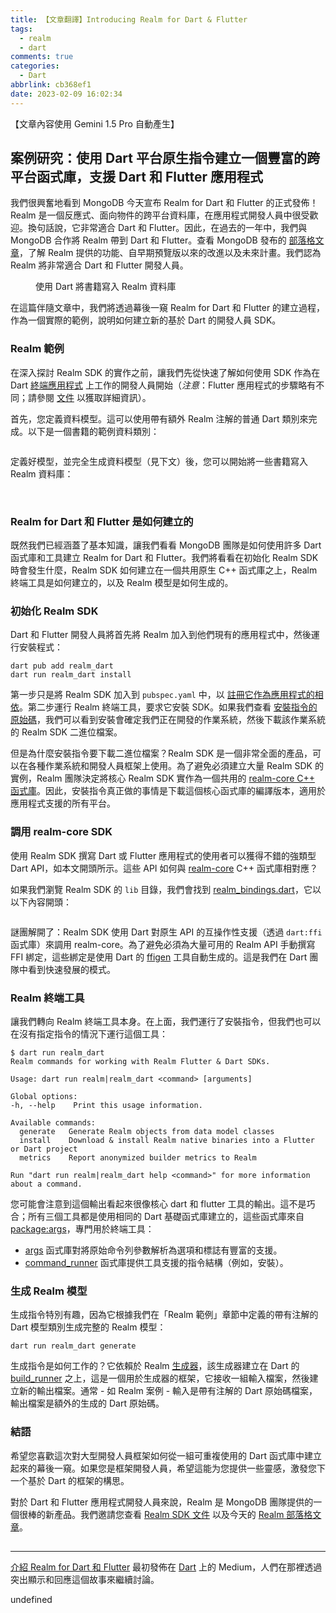 ```yaml
---
title: 【文章翻譯】Introducing Realm for Dart & Flutter
tags:
  - realm
  - dart
comments: true
categories:
  - Dart
abbrlink: cb368ef1
date: 2023-02-09 16:02:34
---
```


【文章內容使用 Gemini 1.5 Pro 自動產生】

## 案例研究：使用 Dart 平台原生指令建立一個豐富的跨平台函式庫，支援 Dart 和 Flutter 應用程式

我們很興奮地看到 MongoDB 今天宣布 Realm for Dart 和 Flutter 的正式發佈！Realm 是一個反應式、面向物件的跨平台資料庫，在應用程式開發人員中很受歡迎。換句話說，它非常適合 Dart 和 Flutter。因此，在過去的一年中，我們與 MongoDB 合作將 Realm 帶到 Dart 和 Flutter。查看 MongoDB 發布的 [部落格文章](https://www.mongodb.com/developer/products/realm/announcing-realm-flutter-sdk/)，了解 Realm 提供的功能、自早期預覽版以來的改進以及未來計畫。我們認為 Realm 將非常適合 Dart 和 Flutter 開發人員。

<figure>
<img alt="" src="https://cdn-images-1.medium.com/max/530/1*cAi4WO4IfN5Sp6WE6Ex8Ig.png" />
<figcaption>使用 Dart 將書籍寫入 Realm 資料庫</figcaption>
</figure>

在這篇伴隨文章中，我們將透過幕後一窺 Realm for Dart 和 Flutter 的建立過程，作為一個實際的範例，說明如何建立新的基於 Dart 的開發人員 SDK。

### Realm 範例

在深入探討 Realm SDK 的實作之前，讓我們先從快速了解如何使用 SDK 作為在 Dart [終端應用程式](https://dart.dev/tutorials/server/cmdline) 上工作的開發人員開始（*注意*：Flutter 應用程式的步驟略有不同；請參閱 [文件](https://www.mongodb.com/docs/realm/sdk/flutter/install/) 以獲取詳細資訊）。

首先，您定義資料模型。這可以使用帶有額外 Realm 注解的普通 Dart 類別來完成。以下是一個書籍的範例資料類別：

<iframe src="" width="0" height="0" frameborder="0" scrolling="no"><a href="https://medium.com/media/ca8542a6b2438d675c7f3e20e8b3f36f/href">https://medium.com/media/ca8542a6b2438d675c7f3e20e8b3f36f/href</a></iframe>

定義好模型，並完全生成資料模型（見下文）後，您可以開始將一些書籍寫入 Realm 資料庫：

<iframe src="" width="0" height="0" frameborder="0" scrolling="no"><a href="https://medium.com/media/e5eb95b84ad9ff3cb9e777f037b9135f/href">https://medium.com/media/e5eb95b84ad9ff3cb9e777f037b9135f/href</a></iframe>
<iframe src="" width="0" height="0" frameborder="0" scrolling="no"><a href="https://medium.com/media/b25a09e353d2cdfa327fa45d7c3f1c4e/href">https://medium.com/media/b25a09e353d2cdfa327fa45d7c3f1c4e/href</a></iframe>

### Realm for Dart 和 Flutter 是如何建立的

既然我們已經涵蓋了基本知識，讓我們看看 MongoDB 團隊是如何使用許多 Dart 函式庫和工具建立 Realm for Dart 和 Flutter。我們將看看在初始化 Realm SDK 時會發生什麼，Realm SDK 如何建立在一個共用原生 C++ 函式庫之上，Realm 終端工具是如何建立的，以及 Realm 模型是如何生成的。

### 初始化 Realm SDK

Dart 和 Flutter 開發人員將首先將 Realm 加入到他們現有的應用程式中，然後運行安裝程式：

```
dart pub add realm_dart
dart run realm_dart install
```

第一步只是將 Realm SDK 加入到 `pubspec.yaml` 中，以 [註冊它作為應用程式的相依](https://dart.dev/tools/pub/dependencies)。第二步運行 Realm 終端工具，要求它安裝 SDK。如果我們查看 [安裝指令的原始碼](https://github.com/realm/realm-dart/blob/main/lib/src/cli/install/install_command.dart)，我們可以看到安裝會確定我們正在開發的作業系統，然後下載該作業系統的 Realm SDK 二進位檔案。

但是為什麼安裝指令要下載二進位檔案？Realm SDK 是一個非常全面的產品，可以在各種作業系統和開發人員框架上使用。為了避免必須建立大量 Realm SDK 的實例，Realm 團隊決定將核心 Realm SDK 實作為一個共用的 [realm-core C++ 函式庫](https://github.com/realm/realm-core)。因此，安裝指令真正做的事情是下載這個核心函式庫的編譯版本，適用於應用程式支援的所有平台。

### 調用 realm-core SDK

使用 Realm SDK 撰寫 Dart 或 Flutter 應用程式的使用者可以獲得不錯的強類型 Dart API，如本文開頭所示。這些 API 如何與 [realm-core](https://github.com/realm/realm-core) C++ 函式庫相對應？

如果我們瀏覽 Realm SDK 的 `lib` 目錄，我們會找到 [realm_bindings.dart](https://github.com/realm/realm-dart/blob/main/lib/src/native/realm_bindings.dart)，它以以下內容開頭：

<iframe src="" width="0" height="0" frameborder="0" scrolling="no"><a href="https://medium.com/media/9354147dc5966ded3adbb95280d03a06/href">https://medium.com/media/9354147dc5966ded3adbb95280d03a06/href</a></iframe>

謎團解開了：Realm SDK 使用 Dart 對原生 API 的互操作性支援（透過 `dart:ffi` 函式庫）來調用 realm-core。為了避免必須為大量可用的 Realm API 手動撰寫 FFI 綁定，這些綁定是使用 Dart 的 [ffigen](https://pub.dev/packages/ffigen) 工具自動生成的。這是我們在 Dart 團隊中看到快速發展的模式。

### Realm 終端工具

讓我們轉向 Realm 終端工具本身。在上面，我們運行了安裝指令，但我們也可以在沒有指定指令的情況下運行這個工具：

```
$ dart run realm_dart
Realm commands for working with Realm Flutter & Dart SDKs.

Usage: dart run realm|realm_dart <command> [arguments]

Global options:
-h, --help    Print this usage information.

Available commands:
  generate   Generate Realm objects from data model classes
  install    Download & install Realm native binaries into a Flutter or Dart project
  metrics    Report anonymized builder metrics to Realm

Run "dart run realm|realm_dart help <command>" for more information about a command.
```

您可能會注意到這個輸出看起來很像核心 dart 和 flutter 工具的輸出。這不是巧合；所有三個工具都是使用相同的 Dart 基礎函式庫建立的，這些函式庫來自 [package:args](https://pub.dev/packages/args)，專門用於終端工具：

* [args](https://pub.dev/documentation/args/latest/args/args-library.html) 函式庫對將原始命令列參數解析為選項和標誌有豐富的支援。
* [command_runner](https://pub.dev/documentation/args/latest/command_runner/command_runner-library.html) 函式庫提供工具支援的指令結構（例如，安裝）。

### 生成 Realm 模型

生成指令特別有趣，因為它根據我們在「Realm 範例」章節中定義的帶有注解的 Dart 模型類別生成完整的 Realm 模型：

```
dart run realm_dart generate
```

生成指令是如何工作的？它依賴於 Realm [生成器](https://github.com/realm/realm-dart/blob/main/generator/README.md)，該生成器建立在 Dart 的 [build_runner](https://pub.dev/packages/build_runner) 之上，這是一個用於生成器的框架，它接收一組輸入檔案，然後建立新的輸出檔案。通常 - 如 Realm 案例 - 輸入是帶有注解的 Dart 原始碼檔案，輸出檔案是額外的生成的 Dart 原始碼。

### 結語

希望您喜歡這次對大型開發人員框架如何從一組可重複使用的 Dart 函式庫中建立起來的幕後一窺。如果您是框架開發人員，希望這能为您提供一些靈感，激發您下一个基於 Dart 的框架的構思。

對於 Dart 和 Flutter 應用程式開發人員來說，Realm 是 MongoDB 團隊提供的一個很棒的新產品。我們邀請您查看 [Realm SDK 文件](https://www.mongodb.com/docs/realm/sdk/flutter/) 以及今天的 [Realm 部落格文章](https://www.mongodb.com/developer/products/realm/announcing-realm-flutter-sdk/)。

<img src="https://medium.com/_/stat?event=post.clientViewed&referrerSource=full_rss&postId=e30cb05eb313" width="1" height="1" alt=""><hr><p><a href="https://medium.com/dartlang/introducing-realm-for-dart-flutter-e30cb05eb313">介紹 Realm for Dart 和 Flutter</a> 最初發佈在 <a href="https://medium.com/dartlang">Dart</a> 上的 Medium，人們在那裡透過突出顯示和回應這個故事來繼續討論。</p>


undefined